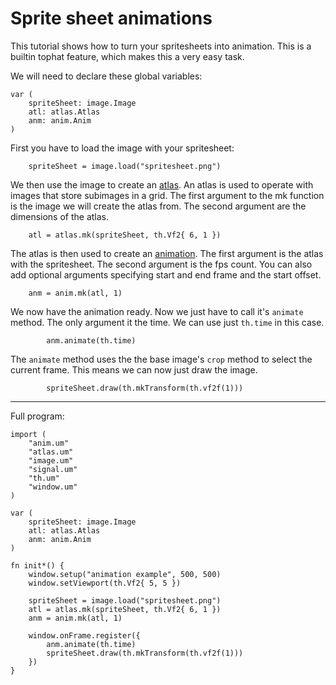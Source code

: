 # Sprite sheet animations

This tutorial shows how to turn your spritesheets into animation.  This is a
builtin tophat feature, which makes this a very easy task.

We will need to declare these global variables:

```umka
var (
	spriteSheet: image.Image
	atl: atlas.Atlas
	anm: anim.Anim
)
```

First you have to load the image with your spritesheet:

```umka
	spriteSheet = image.load("spritesheet.png")
```

We then use the image to create an [atlas](/api/atlas.um.md).  An atlas is used
to operate with images that store subimages in a grid.  The first argument to
the mk function is the image we will create the atlas from.  The second
argument are the dimensions of the atlas.

```umka
	atl = atlas.mk(spriteSheet, th.Vf2{ 6, 1 })
```

The atlas is then used to create an [animation](/api/anim.um.md).  The first
argument is the atlas with the spritesheet.  The second argument is the fps
count.  You can also add optional arguments specifying start and end frame and
the start offset.

```umka
	anm = anim.mk(atl, 1)
```

We now have the animation ready.  Now we just have to call it's `animate`
method.  The only argument it the time.  We can use just `th.time` in this
case.

```umka
		anm.animate(th.time)
```

The `animate` method uses the the base image's `crop` method to select the
current frame.  This means we can now just draw the image.

```umka
		spriteSheet.draw(th.mkTransform(th.vf2f(1)))
```

* * *

Full program:

```umka
import (
	"anim.um"
	"atlas.um"
	"image.um"
	"signal.um"
	"th.um"
	"window.um"
)

var (
	spriteSheet: image.Image
	atl: atlas.Atlas
	anm: anim.Anim
)

fn init*() {
	window.setup("animation example", 500, 500)
	window.setViewport(th.Vf2{ 5, 5 })

	spriteSheet = image.load("spritesheet.png")
	atl = atlas.mk(spriteSheet, th.Vf2{ 6, 1 })
	anm = anim.mk(atl, 1)

	window.onFrame.register({
		anm.animate(th.time)
		spriteSheet.draw(th.mkTransform(th.vf2f(1)))
	})
}
```

